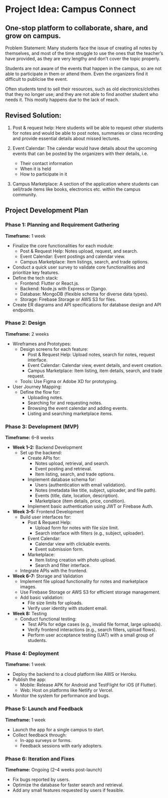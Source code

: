 # Project Idea: Campus Connect
## One-stop platform to collaborate, share, and grow on campus.

Problem Statement:
Many students face the issue of creating all notes by themselves, and most of the time struggle to use the ones that the teacher’s have provided, as they are very lengthy and don't cover the topic properly.

Students are not aware of the events that happen in the campus, so are not able to participate in them or attend them. Even the organizers find it difficult to publicise the event.

Often students tend to sell their resources, such as old electronics/clothes that they no longer use; and they are not able to find another student who needs it. This mostly happens due to the lack of reach.

## Revised Solution:
1. Post & request help: Here students will be able to request other students for notes and would be able to post notes, summaries or class recording and provide essential details about missed lectures.

2. Event Calendar: The calendar would have details about the upcoming events that can be posted by the organizers with their details, i.e.
    - Their contact information
    - When it is held
    - How to participate in it

3. Campus Marketplace: A section of the application where students can sell/trade items like books, electronics etc. within the campus community.

## Project Development Plan

### Phase 1: Planning and Requirement Gathering
**Timeframe:** 1 week  
- Finalize the core functionalities for each module:
  - Post & Request Help: Notes upload, request, and search.
  - Event Calendar: Event postings and calendar view.
  - Campus Marketplace: Item listings, search, and trade options.
- Conduct a quick user survey to validate core functionalities and prioritize key features.
- Define the tech stack:
  - Frontend: Flutter or React.js.
  - Backend: Node.js with Express or Django.
  - Database: MongoDB (flexible schema for diverse data types).
  - Storage: Firebase Storage or AWS S3 for files.
- Create ER diagrams and API specifications for database design and API endpoints.

### Phase 2: Design
**Timeframe:** 2 weeks  
- Wireframes and Prototypes:
  - Design screens for each feature:
    - Post & Request Help: Upload notes, search for notes, request interface.
    - Event Calendar: Calendar view, event details, and event creation.
    - Campus Marketplace: Item listing, item details, search, and trade request.
  - Tools: Use Figma or Adobe XD for prototyping.
- User Journey Mapping:
  - Define the flow for:
    - Uploading notes.
    - Searching for and requesting notes.
    - Browsing the event calendar and adding events.
    - Listing and searching marketplace items.

### Phase 3: Development (MVP)
**Timeframe:** 6–8 weeks  
- **Week 1–2:** Backend Development
  - Set up the backend:
    - Create APIs for:
      - Notes upload, retrieval, and search.
      - Event posting and retrieval.
      - Item listing, search, and trade options.
    - Implement database schema for:
      - Users (authentication with email validation).
      - Notes (metadata like title, subject, uploader, and file path).
      - Events (title, date, location, description).
      - Marketplace (item details, price, condition).
    - Implement basic authentication using JWT or Firebase Auth.
- **Week 3–5:** Frontend Development
  - Build user interfaces for:
    - Post & Request Help:
      - Upload form for notes with file size limit.
      - Search interface with filters (e.g., subject, uploader).
    - Event Calendar:
      - Calendar view with clickable events.
      - Event submission form.
    - Marketplace:
      - Item listing creation with photo upload.
      - Search and filter interface.
  - Integrate APIs with the frontend.
- **Week 6–7:** Storage and Validation
  - Implement file upload functionality for notes and marketplace images.
  - Use Firebase Storage or AWS S3 for efficient storage management.
  - Add basic validation:
    - File size limits for uploads.
    - Verify user identity with student email.
- **Week 8:** Testing
  - Conduct functional testing:
    - Test APIs for edge cases (e.g., invalid file format, large uploads).
    - Verify frontend interactions (e.g., search filters, upload flows).
    - Perform user acceptance testing (UAT) with a small group of students.

### Phase 4: Deployment
**Timeframe:** 1 week  
- Deploy the backend to a cloud platform like AWS or Heroku.
- Publish the app:
  - Mobile: Release APK for Android and TestFlight for iOS (if Flutter).
  - Web: Host on platforms like Netlify or Vercel.
- Monitor the system for performance and bugs.

### Phase 5: Launch and Feedback
**Timeframe:** 1 week  
- Launch the app for a single campus to start.
- Collect feedback through:
  - In-app surveys or forms.
  - Feedback sessions with early adopters.

### Phase 6: Iteration and Fixes
**Timeframe:** Ongoing (2–4 weeks post-launch)  
- Fix bugs reported by users.	
- Optimize the database for faster search and retrieval.
- Add any small features requested by users if feasible.
